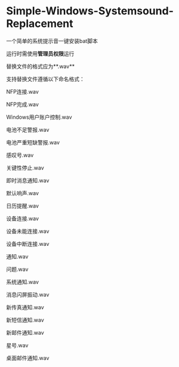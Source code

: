 # Simple-Windows-Systemsound-Replacement

一个简单的系统提示音一键安装bat脚本

运行时需使用**管理员权限**运行

替换文件的格式应为**.wav**

支持替换文件遵循以下命名格式：

NFP连接.wav

NFP完成.wav

Windows用户账户控制.wav

电池不足警报.wav

电池严重短缺警报.wav

感叹号.wav

关键性停止.wav

即时消息通知.wav

默认响声.wav

日历提醒.wav

设备连接.wav

设备未能连接.wav

设备中断连接.wav

通知.wav

问题.wav

系统通知.wav

消息闪屏振动.wav

新传真通知.wav

新短信通知.wav

新邮件通知.wav

星号.wav

桌面邮件通知.wav